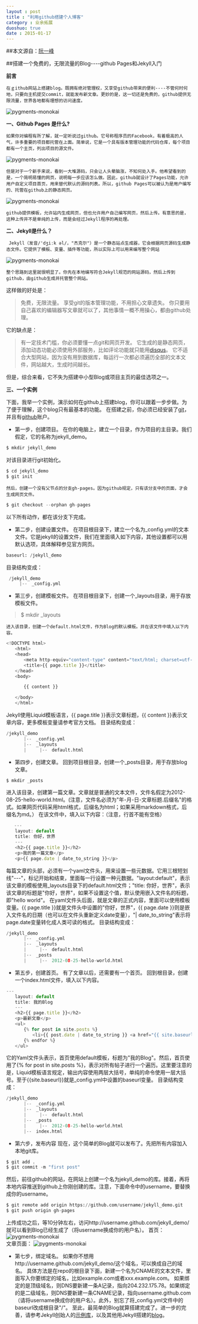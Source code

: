 ```yaml
---
layout : post
title : "利用github搭建个人博客"
category : 业余拓展
duoshuo: true
date : 2015-01-17
---
```


##本文源自：[阮一峰](http://www.ruanyifeng.com/blog/2012/08/blogging_with_jekyll.html)

##搭建一个免费的，无限流量的Blog----github Pages和Jekyll入门

**前言**

	在ｇithub网站上搭建blog。既拥有绝对管理权，又享受github带来的便利----不管何时何地，只要向主机提交commit，就能发布新文章。更妙的是，这一切还是免费的，github提供无限流量，世界各地都有理想的访问速度。	
![pygments-monokai](/res/img/blog/2015/1/17/git_hub.jpg)  

**一、Github Pages 是什么?**

	如果你对编程有所了解，就一定听说过github。它号称程序员的Facebook，有着极高的人气，许多重要的项目都托管在上面。简单说，它是一个具有版本管理功能的代码仓库，每个项目都有一个主页，列出项目的源文件。
![pygments-monokai](/res/img/blog/2015/1/17/git_hub.jpg) 

	但是对于一个新手来说，看到一大堆源码，只会让人头晕脑涨，不知何处入手。他希望看到的是，一个简明易懂的网页，说明每一步应该怎么做。因此，github就设计了Pages功能，允许用户自定义项目首页，用来替代默认的源码列表。所以，github Pages可以被认为是用户编写的、托管在github上的静态网页。
![pygments-monokai](/res/img/blog/2015/1/17/github_static.jpg) 
		
	github提供模板，允许站内生成网页，但也允许用户自己编写网页，然后上传。有意思的是，这种上传并不是单纯的上传，而是会经过Jekyll程序的再处理。
**二、Jekyll是什么？**	
	 
	 Jekyll（发音/'dʒiːk əl/，"杰克尔"）是一个静态站点生成器，它会根据网页源码生成静态文件。它提供了模板、变量、插件等功能，所以实际上可以用来编写整个网站
![pygments-monokai](/res/img/blog/2015/1/17/jekyll.jpg) 

	整个思路到这里就很明显了。你先在本地编写符合Jekyll规范的网站源码，然后上传到github，由github生成并托管整个网站。
这样做的好处是：
> 免费，无限流量。
> 享受git的版本管理功能，不用担心文章遗失。
>你只要用自己喜欢的编辑器写文章就可以了，其他事情一概不用操心，都由github处理。
		
它的缺点是：
>有一定技术门槛，你必须要懂一点git和网页开发。
>它生成的是静态网页，添加动态功能必须使用外部服务，比如评论功能就只能用[disqus](disqus.com)。
>它不适合大型网站，因为没有用到数据库，每运行一次都必须遍历全部的文本文件，网站越大，生成时间越长。

但是，综合来看，它不失为搭建中小型Blog或项目主页的最佳选项之一。

**三、一个实例**

下面，我举一个实例，演示如何在github上搭建blog，你可以跟着一步步做。为了便于理解，这个blog只有最基本的功能。
在搭建之前，你必须已经安装了[git](http://git-scm.com/book/en/v2/Getting-Started-Installing-Git)，并且有[github](https://github.com)账户。
* 第一步，创建项目。
在你的电脑上，建立一个目录，作为项目的主目录。我们假定，它的名称为jekyll_demo。

```python
$ mkdir jekyll_demo
```

 对该目录进行git初始化。
```python
$ cd jekyll_demo
$ git init
```

	然后，创建一个没有父节点的分支gh-pages。因为github规定，只有该分支中的页面，才会生成网页文件。
```python
$ git checkout --orphan gh-pages
```
   以下所有动作，都在该分支下完成。
* 第二步，创建设置文件。
在项目根目录下，建立一个名为_config.yml的文本文件。它是jekyll的设置文件，我们在里面填入如下内容，其他设置都可以用默认选项，具体解释参见官方网页。
```python
baseurl: /jekyll_demo
```
目录结构变成：
```python
 /jekyll_demo
	 |--　_config.yml
```
* 第三步，创建模板文件。
在项目根目录下，创建一个_layouts目录，用于存放模板文件。
>$ mkdir _layouts

	进入该目录，创建一个default.html文件，作为Blog的默认模板。并在该文件中填入以下内容。
```javascript
<!DOCTYPE html>
　　<html>
　　<head>
　　　　<meta http-equiv="content-type" content="text/html; charset=utf-8" />
　　　　<title>{{ page.title }}</title>
　　</head>
　　<body>

　　　　{{ content }}

　　</body>
　　</html>
```
Jekyll使用Liquid模板语言，{{ page.title }}表示文章标题，{{ content }}表示文章内容，更多模板变量请参考官方文档。
目录结构变成：
```python
/jekyll_demo
　　　　|--　_config.yml
　　　　|--　_layouts
　　　　|　　　|--　default.html
```
* 第四步，创建文章。
回到项目根目录，创建一个_posts目录，用于存放blog文章。
```python
$ mkdir _posts
```
进入该目录，创建第一篇文章。文章就是普通的文本文件，文件名假定为2012-08-25-hello-world.html。(注意，文件名必须为"年-月-日-文章标题.后缀名"的格式。如果网页代码采用html格式，后缀名为html；如果采用markdown格式，后缀名为md。）
在该文件中，填入以下内容：（注意，行首不能有空格）
```javascript
   ---
　　layout: default
　　title: 你好，世界
　　---
　　<h2>{{ page.title }}</h2>
　　<p>我的第一篇文章</p>
　　<p>{{ page.date | date_to_string }}</p>
```
每篇文章的头部，必须有一个yaml文件头，用来设置一些元数据。它用三根短划线"---"，标记开始和结束，里面每一行设置一种元数据。"layout:default"，表示该文章的模板使用_layouts目录下的default.html文件；"title: 你好，世界"，表示该文章的标题是"你好，世界"，如果不设置这个值，默认使用嵌入文件名的标题，即"hello world"。
在yaml文件头后面，就是文章的正式内容，里面可以使用模板变量。{{ page.title }}就是文件头中设置的"你好，世界"，{{ page.date }}则是嵌入文件名的日期（也可以在文件头重新定义date变量），"| date_to_string"表示将page.date变量转化成人类可读的格式。
目录结构变成：
```python
/jekyll_demo
　　　　|--　_config.yml
　　　　|--　_layouts
　　　　|　　　|--　default.html 
　　　　|--　_posts
　　　　|　　　|--　2012-08-25-hello-world.html
```
* 第五步，创建首页。
有了文章以后，还需要有一个首页。
回到根目录，创建一个index.html文件，填入以下内容。
```javascript
---
　　layout: default
　　title: 我的Blog
　　---
　　<h2>{{ page.title }}</h2>
　　<p>最新文章</p>
　　<ul>
　　　　{% for post in site.posts %}
　　　　　　<li>{{ post.date | date_to_string }} <a href="{{ site.baseurl }}{{ post.url }}">{{ post.title }}</a></li>
　　　　{% endfor %}
　　</ul>
```
它的Yaml文件头表示，首页使用default模板，标题为"我的Blog"。然后，首页使用了{% for post in site.posts %}，表示对所有帖子进行一个遍历。这里要注意的是，Liquid模板语言规定，输出内容使用两层大括号，单纯的命令使用一层大括号。至于{{site.baseurl}}就是_config.yml中设置的baseurl变量。
目录结构变成：
```python
/jekyll_demo
　　　　|--　_config.yml
　　　　|--　_layouts
　　　　|　　　|--　default.html 
　　　　|--　_posts
　　　　|　　　|--　2012-08-25-hello-world.html
　　　　|--　index.html
```
* 第六步，发布内容
现在，这个简单的Blog就可以发布了。先把所有内容加入本地git库。
```python
$ git add .
$ git commit -m "first post"
```
然后，前往github的网站，在网站上创建一个名为jekyll_demo的库。接着，再将本地内容推送到github上你刚创建的库。注意，下面命令中的username，要替换成你的username。
```python
$ git remote add origin https://github.com/username/jekyll_demo.git
$ git push origin gh-pages
```
上传成功之后，等10分钟左右，访问http://username.github.com/jekyll\_demo/就可以看到Blog已经生成了（将username换成你的用户名）。
首页：
![pygments-monokai](/res/img/blog/2015/1/17/myblog.jpg)  
文章页面：
![pygments-monokai](/res/img/blog/2015/1/17/hello_world.jpg)  
* 第七步，绑定域名。
如果你不想用http://username.github.com/jekyll\_demo/这个域名，可以换成自己的域名。
具体方法是在repo的根目录下面，新建一个名为CNAME的文本文件，里面写入你要绑定的域名，比如example.com或者xxx.example.com。
如果绑定的是顶级域名，则DNS要新建一条A记录，指向204.232.175.78。如果绑定的是二级域名，则DNS要新建一条CNAME记录，指向username.github.com（请将username换成你的用户名）。此外，别忘了将_config.yml文件中的baseurl改成根目录"/"。
至此，最简单的Blog就算搭建完成了。进一步的完善，请参考Jekyll创始人的[示例库](https://github.com/mojombo/tpw)，以及其他用Jekyll搭建的[blog](https://github.com/mojombo/jekyll/wiki/Sites)。
